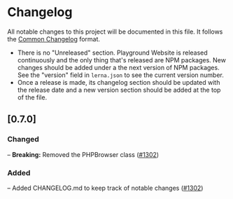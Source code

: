 # Changelog

All notable changes to this project will be documented in this file. It follows the
[Common Changelog](https://common-changelog.org/) format.

-   There is no "Unreleased" section. Playground Website is released continuously and
    the only thing that's released are NPM packages. New changes should be added under
    a the next version of NPM packages. See the "version" field in `lerna.json` to see
    the current version number.
-   Once a release is made, its changelog section should be updated with the release date
    and a new version section should be added at the top of the file.

## [0.7.0]

### Changed

– **Breaking:** Removed the PHPBrowser class ([#1302](https://github.com/WordPress/wordpress-playground/pull/1302))

### Added

– Added CHANGELOG.md to keep track of notable changes ([#1302](https://github.com/WordPress/wordpress-playground/pull/1302))
